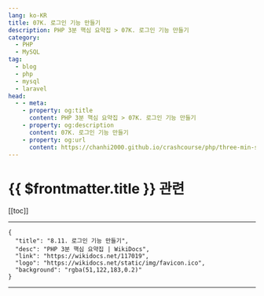 ```yaml
---
lang: ko-KR
title: 07K. 로그인 기능 만들기
description: PHP 3분 핵심 요약집 > 07K. 로그인 기능 만들기
category: 
  - PHP
  - MySQL
tag: 
  - blog
  - php
  - mysql
  - laravel
head:
  - - meta:
    - property: og:title
      content: PHP 3분 핵심 요약집 > 07K. 로그인 기능 만들기
    - property: og:description
      content: 07K. 로그인 기능 만들기
    - property: og:url
      content: https://chanhi2000.github.io/crashcourse/php/three-min-summary/07-miniproject/07K.html
---
```


# {{ $frontmatter.title }} 관련

[[toc]]

---

```component VPCard
{
  "title": "8.11. 로그인 기능 만들기",
  "desc": "PHP 3분 핵심 요약집 | WikiDocs",
  "link": "https://wikidocs.net/117019",
  "logo": "https://wikidocs.net/static/img/favicon.ico",
  "background": "rgba(51,122,183,0.2)"
}
```

---

<TagLinks />